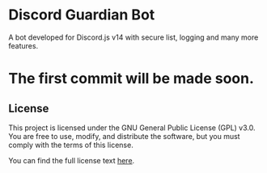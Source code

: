 # Discord Guardian Bot
A bot developed for Discord.js v14 with secure list, logging and many more features.

# The first commit will be made soon.



## License

This project is licensed under the GNU General Public License (GPL) v3.0. You are free to use, modify, and distribute the software, but you must comply with the terms of this license.

You can find the full license text [here](https://www.gnu.org/licenses/gpl-3.0.txt).

